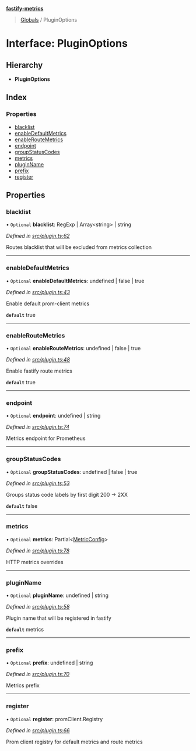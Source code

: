 **[fastify-metrics](../README.md)**

> [Globals](../README.md) / PluginOptions

# Interface: PluginOptions

## Hierarchy

* **PluginOptions**

## Index

### Properties

* [blacklist](pluginoptions.md#blacklist)
* [enableDefaultMetrics](pluginoptions.md#enabledefaultmetrics)
* [enableRouteMetrics](pluginoptions.md#enableroutemetrics)
* [endpoint](pluginoptions.md#endpoint)
* [groupStatusCodes](pluginoptions.md#groupstatuscodes)
* [metrics](pluginoptions.md#metrics)
* [pluginName](pluginoptions.md#pluginname)
* [prefix](pluginoptions.md#prefix)
* [register](pluginoptions.md#register)

## Properties

### blacklist

• `Optional` **blacklist**: RegExp \| Array\<string> \| string

*Defined in [src/plugin.ts:62](https://github.com/SkeLLLa/fastify-metrics/blob/0e445eb/src/plugin.ts#L62)*

Routes blacklist that will be excluded from metrics collection

___

### enableDefaultMetrics

• `Optional` **enableDefaultMetrics**: undefined \| false \| true

*Defined in [src/plugin.ts:43](https://github.com/SkeLLLa/fastify-metrics/blob/0e445eb/src/plugin.ts#L43)*

Enable default prom-client metrics

**`default`** true

___

### enableRouteMetrics

• `Optional` **enableRouteMetrics**: undefined \| false \| true

*Defined in [src/plugin.ts:48](https://github.com/SkeLLLa/fastify-metrics/blob/0e445eb/src/plugin.ts#L48)*

Enable fastify route metrics

**`default`** true

___

### endpoint

• `Optional` **endpoint**: undefined \| string

*Defined in [src/plugin.ts:74](https://github.com/SkeLLLa/fastify-metrics/blob/0e445eb/src/plugin.ts#L74)*

Metrics endpoint for Prometheus

___

### groupStatusCodes

• `Optional` **groupStatusCodes**: undefined \| false \| true

*Defined in [src/plugin.ts:53](https://github.com/SkeLLLa/fastify-metrics/blob/0e445eb/src/plugin.ts#L53)*

Groups status code labels by first digit 200 -> 2XX

**`default`** false

___

### metrics

• `Optional` **metrics**: Partial\<[MetricConfig](metricconfig.md)>

*Defined in [src/plugin.ts:78](https://github.com/SkeLLLa/fastify-metrics/blob/0e445eb/src/plugin.ts#L78)*

HTTP metrics overrides

___

### pluginName

• `Optional` **pluginName**: undefined \| string

*Defined in [src/plugin.ts:58](https://github.com/SkeLLLa/fastify-metrics/blob/0e445eb/src/plugin.ts#L58)*

Plugin name that will be registered in fastify

**`default`** metrics

___

### prefix

• `Optional` **prefix**: undefined \| string

*Defined in [src/plugin.ts:70](https://github.com/SkeLLLa/fastify-metrics/blob/0e445eb/src/plugin.ts#L70)*

Metrics prefix

___

### register

• `Optional` **register**: promClient.Registry

*Defined in [src/plugin.ts:66](https://github.com/SkeLLLa/fastify-metrics/blob/0e445eb/src/plugin.ts#L66)*

Prom client registry for default metrics and route metrics
